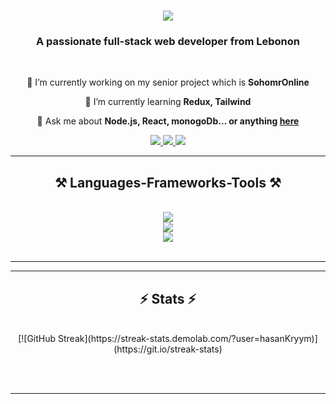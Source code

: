 <h1 align="center">
    <img src="https://readme-typing-svg.herokuapp.com/?font=Righteous&size=35&center=true&vCenter=true&width=500&height=70&duration=4000&lines=Hi+There!+👋;+I'm+Hasan+Krayem!;" />
</h1>

<h3 align="center">A passionate full-stack web developer from Lebonon</h3>

<br/>

<div align="center">
 
 🔭 I’m currently working on my senior project which is **SohomrOnline**
 
 🌱 I’m currently learning **Redux, Tailwind**

💬 Ask me about **Node.js, React, monogoDb... or anything [here](https://github.com/hasanKryym/hasanKryym/issues)**

 </div>
 
<div align="center"> 
  <a href="mailto:hasan.kryym@gmail.com">
    <img src="https://img.shields.io/badge/Gmail-333333?style=for-the-badge&logo=gmail&logoColor=red" />
  </a>
  <a href="https://www.linkedin.com/in/hasan-kryym" target="_blank">
    <img src="https://img.shields.io/badge/LinkedIn-0077B5?style=for-the-badge&logo=linkedin&logoColor=white" target="_blank" />
  </a>
  <a href="https://hasankrayem.netlify.app" target="_blank">
     <img src="https://img.shields.io/badge/Portfolio-FF5722?style=for-the-badge&logo=todoist&logoColor=white" target="_blank" /> <!-- sqlite, safari, google-chrome are other good icon options -->
  </a>
</div>

 <hr/>
 
<h2 align="center">⚒️ Languages-Frameworks-Tools ⚒️</h2>
<br/>
<div align="center">
    <img src="https://skillicons.dev/icons?i=react,nodejs" />
    <br/>
    <img src="https://skillicons.dev/icons?i=html,css,javascript,express,mongodb" />
    <br/>
    <img src="https://skillicons.dev/icons?i=java,mysql,tailwind,vscode,github,git,figma" /><br>
</div>

<br/>
<hr/>

<hr/>

<h2 align="center">⚡ Stats ⚡</h2>
<br>
<div align=center>
  [![GitHub Streak](https://streak-stats.demolab.com/?user=hasanKryym)](https://git.io/streak-stats)
</div>

<br/><br/>

<hr/>

<br/>

<br/>
